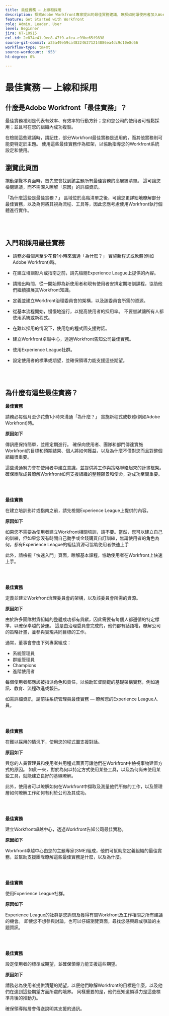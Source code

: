 ```yaml
---
title: 最佳實務 — 上線和採用
description: 探索Adobe Workfront專家提出的最佳實務建議，瞭解如何讓使用者加入Workfront及提高使用者採用率。
feature: Get Started with Workfront
role: Admin, Leader, User
level: Beginner
jira: KT-10915
exl-id: 2e874e41-9ec8-47f9-afea-c99be65f9838
source-git-commit: a25a49e59ca483246271214886ea4dc9c10e8d66
workflow-type: tm+mt
source-wordcount: '953'
ht-degree: 0%

---
```


# 最佳實務 — 上線和採用

## 什麼是Adobe Workfront「最佳實務」？

最佳實務准則是代表有效率、有效率的行動方針；您和您公司的使用者可輕鬆採用；並且可在您的組織內成功複製。

在檢閱這些建議時，請記住，部分Workfront最佳實務是通用的，而其他實務則可能更特定於主題。 使用這些最佳實務作為框架，以協助指導您的Workfront系統設定和使用。

## 瀏覽此頁面

捲動瀏覽本頁面時，首先您會找到該主題所有最佳實務的高層級清單。 這可讓您檢閱建議，而不需深入瞭解「原因」的詳細資訊。

「為什麼這些是最佳實務？」 區域位於高階清單之後，可讓您更詳細地瞭解部分最佳實務，以及為何將其視為流程、工具等，因此您應考慮使用Workfront執行個體進行實作。

</br>
</br>

## 入門和採用最佳實務

* 請務必每個月至少花費1小時來溝通「為什麼？」 實施新程式或軟體(例如Adobe Workfront)時。

* 在建立培訓影片或指南之前，請先檢閱Experience League上提供的內容。

* 請撥出時間，從一開始即為新使用者和現有使用者安排定期培訓課程，協助他們繼續擴展其Workfront知識。

* 定義並建立Workfront治理委員會的架構，以及該委員會所需的資源。

* 從基本流程開始，慢慢地進行，以提高使用者的採用率。 不要嘗試讓所有人都使用系統或新程式。

* 在難以採用的情況下，使用您的程式圖支援對話。

* 建立Workfront卓越中心，透過Workfront告知公司最佳實務。

* 使用Experience League社群。

* 設定使用者的標準或期望，並確保領導力能支援這些期望。

</br>
</br>


## 為什麼有這些最佳實務？

**最佳實務**

請務必每個月至少花費1小時來溝通「為什麼？」 實施新程式或軟體(例如Adobe Workfront)時。

**原因如下**

傳訊應保持簡單，並應定期進行。 確保向使用者、團隊和部門傳達實施Workfront的目標和預期結果、個人將如何獲益，以及為什麼不僅對您而且對整個組織很重要。

這些溝通努力會在使用者中建立意識，並提供將工作與策略聯絡起來的計畫框架。 確保團隊成員瞭解Workfront如何支援組織的整體願景和使命，對成功至關重要。

</br>
</br>

**最佳實務**

在建立培訓影片或指南之前，請先檢閱Experience League上提供的內容。

**原因如下**

如果您不需要為使用者建立Workfront相關培訓，請不要。當然，您可以建立自己的訓練，但如果您沒有時間自己動手或金錢購買自訂訓練，無論使用者的角色為何，都有Experience League的絕佳資源可協助使用者快速上手

此外，請檢視「快速入門」頁面，瞭解基本課程，協助使用者在Workfront上快速上手。

</br>
</br>

**最佳實務**

定義並建立Workfront治理委員會的架構，以及該委員會所需的資源。

**原因如下**

由於許多團隊對貴組織的整體成功都有貢獻，因此需要有每個人都遵循的特定標準，以確保卓越的營運。 這是由治理委員會完成的，他們都有話語權，瞭解公司的策略計畫，並參與實現共同目標的工作。

通常，董事會會由下列專案組成：

* 系統管理員
* 群組管理員
* Champions
* 進階使用者


每個使用者都應該被指派角色和責任，以協助監督關鍵的基礎架構實務，例如通訊、教育、流程改進或報告。

如需詳細資訊，請前往系統管理員最佳實務 — 瞭解您的Experience League人員。

</br>
</br>

**最佳實務**

在難以採用的情況下，使用您的程式圖支援對話。

**原因如下**

與您的人員管理員和使用者共用程式圖表可讓他們在Workfront中檢視事物建置方式的原因。 如此一來，對於為何以特定方式使用某些工具，以及為何尚未使用某些工具，就能建立良好的基線瞭解。

此外，使用者可以瞭解如何在Workfront中擷取及測量他們所做的工作，以及管理層如何瞭解工作如何有利於公司及其成功。

</br>
</br>

**最佳實務**

建立Workfront卓越中心，透過Workfront告知公司最佳實務。

**原因如下**

Workfront卓越中心由您的主題專家(SME)組成，他們可幫助您定義組織的最佳實務，並幫助支援團隊瞭解這些最佳實務是什麼，以及為什麼。

</br>
</br>

**最佳實務**

使用Experience League社群。

**原因如下**

Experience League的社群是您詢問及獲得有關Workfront及工作相關之所有建議的機會。 即使您不想參與討論，也可以仔細瀏覽頁面，尋找您感興趣或爭論的主題資訊。

</br>
</br>


**最佳實務**

設定使用者的標準或期望，並確保領導力能支援這些期望。

**原因如下**

請務必為使用者提供清楚的期望，以便他們瞭解Workfront的目標是什麼，以及他們在達到這些期望方面所處的境界。 同樣重要的是，他們應知道領導力是這些標準背後的推動力。


確保領導階層會傳送說明其支援的通訊。
